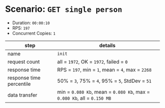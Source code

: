# Scenario: `GET single person`

- Duration: `00:00:10`
- RPS: `197`
- Concurrent Copies: `1`

| __step__                 | __details__                                                             |
|--------------------------|-------------------------------------------------------------------------|
| name                     | `init`                                                                  |
| request count            | all = `1972`, OK = `1972`, failed = `0`                                 |
| response time            | RPS = `197`, min = `1`, mean = `4`, max = `2268`                        |
| response time percentile | 50% = `3`, 75% = `4`, 95% = `5`, StdDev = `51`                          |
| data transfer            | min = `0.080 Kb`, mean = `0.080 Kb`, max = `0.080 Kb`, all = `0.150 MB` |